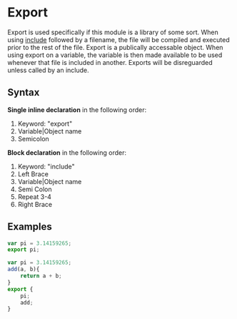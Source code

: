 Export
======

Export is used specifically if this module is a library of some sort. When using [include](include.md) followed by a filename, the file will be compiled and executed prior to the rest of the file. Export is a publically accessable object. When using export on a variable, the variable is then made available to be used whenever that file is included in another. Exports will be disreguarded unless called by an include.

Syntax
------
**Single inline declaration** in the following order:

 1. Keyword: "export"
 2. Variable|Object name
 3. Semicolon

**Block declaration** in the following order:
 1. Keyword: "include"
 2. Left Brace
 3. Variable|Object name
 4. Semi Colon
 5. Repeat 3-4
 6. Right Brace


Examples
--------
```js
var pi = 3.14159265;
export pi;
```

```js
var pi = 3.14159265;
add(a, b){
	return a + b;
}
export {
	pi;
	add;
}
```